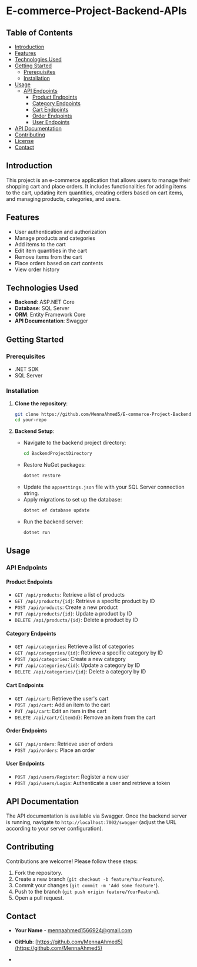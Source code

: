 # E-commerce-Project-Backend-APIs

## Table of Contents
- [Introduction](#introduction)
- [Features](#features)
- [Technologies Used](#technologies-used)
- [Getting Started](#getting-started)
  - [Prerequisites](#prerequisites)
  - [Installation](#installation)
- [Usage](#usage)
  - [API Endpoints](#api-endpoints)
    - [Product Endpoints](#product-endpoints)
    - [Category Endpoints](#category-endpoints)
    - [Cart Endpoints](#cart-endpoints)
    - [Order Endpoints](#order-endpoints)
    - [User Endpoints](#user-endpoints)
- [API Documentation](#api-documentation)
- [Contributing](#contributing)
- [License](#license)
- [Contact](#contact)

## Introduction
This project is an e-commerce application that allows users to manage their shopping cart and place orders. It includes functionalities for adding items to the cart, updating item quantities, creating orders based on cart items, and managing products, categories, and users.

## Features
- User authentication and authorization
- Manage products and categories
- Add items to the cart
- Edit item quantities in the cart
- Remove items from the cart
- Place orders based on cart contents
- View order history

## Technologies Used
- **Backend**: ASP.NET Core
- **Database**: SQL Server
- **ORM**: Entity Framework Core
- **API Documentation**: Swagger

## Getting Started

### Prerequisites
- .NET SDK 
- SQL Server

### Installation
1. **Clone the repository**:
    ```sh
    git clone https://github.com/MennaAhmed5/E-commerce-Project-Backend-APIs-.git
    cd your-repo
    ```

2. **Backend Setup**:
    - Navigate to the backend project directory:
        ```sh
        cd BackendProjectDirectory
        ```
    - Restore NuGet packages:
        ```sh
        dotnet restore
        ```
    - Update the `appsettings.json` file with your SQL Server connection string.
    - Apply migrations to set up the database:
        ```sh
        dotnet ef database update
        ```
    - Run the backend server:
        ```sh
        dotnet run
        ```
## Usage

### API Endpoints

#### Product Endpoints
- `GET /api/products`: Retrieve a list of products
- `GET /api/products/{id}`: Retrieve a specific product by ID
- `POST /api/products`: Create a new product
- `PUT /api/products/{id}`: Update a product by ID
- `DELETE /api/products/{id}`: Delete a product by ID

#### Category Endpoints
- `GET /api/categories`: Retrieve a list of categories
- `GET /api/categories/{id}`: Retrieve a specific category by ID
- `POST /api/categories`: Create a new category
- `PUT /api/categories/{id}`: Update a category by ID
- `DELETE /api/categories/{id}`: Delete a category by ID

#### Cart Endpoints
- `GET /api/cart`: Retrieve the user's cart
- `POST /api/cart`: Add an item to the cart
- `PUT /api/cart`: Edit an item in the cart
- `DELETE /api/cart/{itemId}`: Remove an item from the cart

#### Order Endpoints
- `GET /api/orders`: Retrieve user of orders
- `POST /api/orders`: Place an order

#### User Endpoints
- `POST /api/users/Register`: Register a new user
- `POST /api/users/Login`: Authenticate a user and retrieve a token

## API Documentation
The API documentation is available via Swagger. Once the backend server is running, navigate to `http://localhost:7002/swagger` (adjust the URL according to your server configuration).

## Contributing
Contributions are welcome! Please follow these steps:
1. Fork the repository.
2. Create a new branch (`git checkout -b feature/YourFeature`).
3. Commit your changes (`git commit -m 'Add some feature'`).
4. Push to the branch (`git push origin feature/YourFeature`).
5. Open a pull request.

## Contact
- **Your Name** - [mennaahmed1566924@gmail.com](mailto:mennaahmed1566924@gmail.com)
- **GitHub**: [https://github.com/MennaAhmed5](https://github.com/MennaAhmed5)


- 
